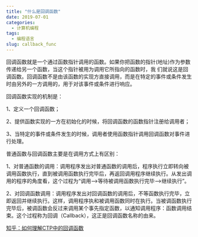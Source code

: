 ```yaml
---
title: "什么是回调函数"
date: 2019-07-01
categories:
  - 计算机编程
tags:
  - 编程语言
slug: callback_func
---
```


回调函数就是一个通过函数指针调用的函数。如果你把函数的指针(地址)作为参数传递给另一个函数，当这个指针被用为调用它所指向的函数时，我 们就说这是回调函数。回调函数不是由该函数的实现方直接调用，而是在特定的事件或条件发生时由另外的一方调用的，用于对该事件或条件进行响应。

回调函数实现的机制是：

1、定义一个回调函数；

2、提供函数实现的一方在初始化的时候，将回调函数的函数指针注册给调用者；

3、当特定的事件或条件发生的时候，调用者使用函数指针调用回调函数对事件进行处理。


普通函数与回调函数主要是在调用方式上有区别：

1、对普通函数的调用：调用程序发出对普通函数的调用后，程序执行立即转向被调用函数执行，直到被调用函数执行完毕后，再返回调用程序继续执行。从发出调用的程序的角度看，这个过程为“调用-->等待被调用函数执行完毕-->继续执行”。

2、对回调函数调用：调用程序发出对回调函数的调用后，不等函数执行完毕，立即返回并继续执行。这样，调用程序执和被调用函数同时在执行。当被调函数执行完毕后，被调函数会反过来调用某个事先指定函数，以通知调用程序：函数调用结束。这个过程称为回调（Callback），这正是回调函数名称的由来。


[知乎：如何理解CTP中的回调函数](https://zhuanlan.zhihu.com/p/74518989)